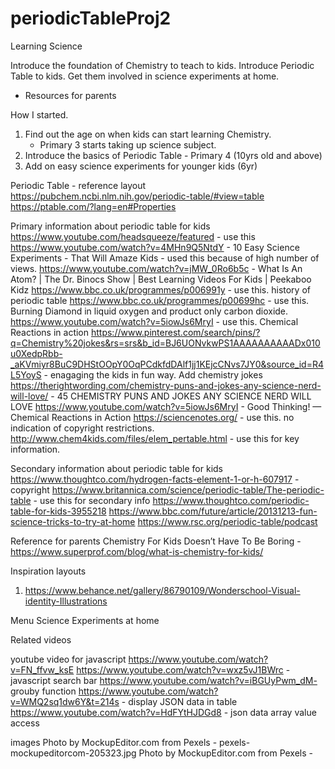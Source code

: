 # periodicTableProj2

Learning Science

Introduce the foundation of Chemistry to teach to kids. 
Introduce Periodic Table to kids.
Get them involved in science experiments at home. 
* Resources for parents 


How I started.
1. Find out the age on when kids can start learning Chemistry.
	* Primary 3 starts taking up science subject.
2. Introduce the basics of Periodic Table - Primary 4 (10yrs old and above)
2. Add on easy science experiments for younger kids (6yr)

Periodic Table - reference layout 
https://pubchem.ncbi.nlm.nih.gov/periodic-table/#view=table
https://ptable.com/?lang=en#Properties

Primary information about periodic table for kids 
https://www.youtube.com/headsqueeze/featured - use this
https://www.youtube.com/watch?v=4MHn9Q5NtdY - 10 Easy Science Experiments - That Will Amaze Kids - used this because of high number of views.
https://www.youtube.com/watch?v=jMW_0Ro6b5c - What Is An Atom? | The Dr. Binocs Show | Best Learning Videos For Kids | Peekaboo Kidz 
https://www.bbc.co.uk/programmes/p006991y - use this. history of periodic table 
https://www.bbc.co.uk/programmes/p00699hc - use this. Burning Diamond in liquid oxygen and product only carbon dioxide.
https://www.youtube.com/watch?v=5iowJs6MryI - use this. Chemical Reactions in action
https://www.pinterest.com/search/pins/?q=Chemistry%20jokes&rs=srs&b_id=BJ6UONvkwPS1AAAAAAAAAADx010u0XedpRbb-_aKVmiyr8BuC9DHStOOpY0OqPCdkfdDAlf1jj1KEjcCNvs7JY0&source_id=R4L5YoyS - enagaging the kids in fun way. Add chemistry jokes
https://therightwording.com/chemistry-puns-and-jokes-any-science-nerd-will-love/ - 45 CHEMISTRY PUNS AND JOKES ANY SCIENCE NERD WILL LOVE
https://www.youtube.com/watch?v=5iowJs6MryI - Good Thinking! — Chemical Reactions in Action
https://sciencenotes.org/ - use this. no indication of copyright restrictions.
http://www.chem4kids.com/files/elem_pertable.html - use this for key information.

Secondary information about periodic table for kids
https://www.thoughtco.com/hydrogen-facts-element-1-or-h-607917 - copyright
https://www.britannica.com/science/periodic-table/The-periodic-table - use this for secondary info
https://www.thoughtco.com/periodic-table-for-kids-3955218
https://www.bbc.com/future/article/20131213-fun-science-tricks-to-try-at-home
https://www.rsc.org/periodic-table/podcast


Reference for parents 
Chemistry For Kids Doesn’t Have To Be Boring - https://www.superprof.com/blog/what-is-chemistry-for-kids/

Inspiration layouts
1. https://www.behance.net/gallery/86790109/Wonderschool-Visual-identity-Illustrations



Menu
Science Experiments at home

Related videos


youtube video for javascript
https://www.youtube.com/watch?v=FN_ffvw_ksE
https://www.youtube.com/watch?v=wxz5vJ1BWrc - javascript search bar
https://www.youtube.com/watch?v=iBGUyPwm_dM- grouby function
https://www.youtube.com/watch?v=WMQ2sq1dw6Y&t=214s - display JSON data in table
https://www.youtube.com/watch?v=HdFYtHJDGd8 - json data array value access

images 
Photo by MockupEditor.com from Pexels - pexels-mockupeditorcom-205323.jpg
Photo by MockupEditor.com from Pexels - 
